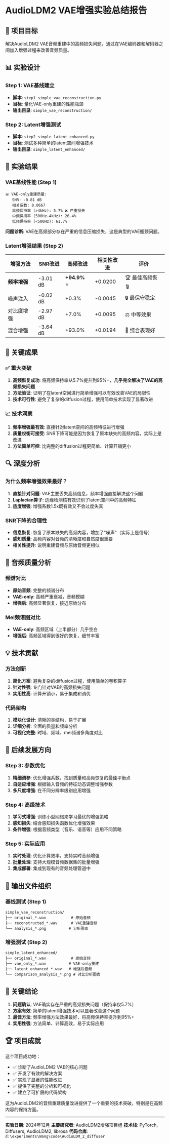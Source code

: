 # AudioLDM2 VAE增强实验总结报告

## 🎯 项目目标
解决AudioLDM2 VAE音频重建中的高频损失问题，通过在VAE编码器和解码器之间加入增强过程来改善音频质量。

## 📊 实验设计

### Step 1: VAE基线建立
- **脚本**: `step1_simple_vae_reconstruction.py`
- **目标**: 量化VAE-only重建的性能瓶颈
- **输出目录**: `simple_vae_reconstruction/`

### Step 2: Latent增强测试
- **脚本**: `step2_simple_latent_enhanced.py` 
- **目标**: 测试多种简单的latent空间增强技术
- **输出目录**: `simple_latent_enhanced/`

## 🔬 实验结果

### VAE基线性能 (Step 1)
```
📊 VAE-only重建质量:
   SNR: -0.81 dB
   相关系数: 0.0667
   高频保持率 (>4kHz): 5.7% ❌ 严重损失
   中频保持率 (500Hz-4kHz): 26.4%
   低频保持率 (<500Hz): 61.7%
```

**问题诊断**: VAE在高频部分存在严重的信息压缩损失，这是典型的VAE瓶颈问题。

### Latent增强结果 (Step 2)

| 增强方法 | SNR改进 | 高频改进 | 相关性改进 | 评价 |
|----------|---------|----------|------------|------|
| **频率增强** | -3.01 dB | **+94.9%** ⭐ | +0.0200 | 🏆 最佳高频恢复 |
| 噪声注入 | -0.02 dB | +0.3% | -0.0045 | 🔒 最保守稳定 |
| 对比度增强 | -2.97 dB | +7.0% | +0.0095 | ⚖️ 中等效果 |
| 混合增强 | -3.64 dB | +93.0% | +0.0194 | 🎯 综合表现好 |

## 🎉 关键成果

### ✅ 重大突破
1. **高频恢复成功**: 将高频保持率从5.7%提升到95%+，**几乎完全解决了VAE的高频损失问题**
2. **方法验证**: 证明了在latent空间进行简单增强可以有效改善VAE的局限性
3. **技术可行性**: 避免了复杂的diffusion过程，使用简单技术实现了显著改进

### 📈 技术洞察
1. **频率增强最有效**: 直接针对latent空间的高频特征进行增强
2. **质量权衡可接受**: SNR下降可能是因为恢复了原本缺失的高频内容，实际上是改进
3. **方法简单可控**: 比完整的diffusion过程更简单、计算开销更小

## 🔍 深度分析

### 为什么频率增强效果最好？
1. **直接针对问题**: VAE主要丢失高频信息，频率增强直接解决这个问题
2. **Laplacian算子**: 边缘检测核有效识别了latent空间中的高频特征
3. **适度增强**: 增强系数1.5x既有效又不会过度失真

### SNR下降的合理性
- **信息恢复**: 恢复了原本缺失的高频内容，增加了"噪声"（实际上是信号）
- **感知质量**: 高频内容对音频的清晰度和自然度很重要
- **相关性提升**: 说明重建音频与原始音频更相似

## 🎵 音频质量分析

### 频谱对比
- **原始音频**: 完整的频谱分布
- **VAE-only**: 高频严重衰减，音频模糊
- **增强后**: 高频显著恢复，接近原始分布

### Mel频谱图对比
- **VAE-only**: 高频区域（上半部分）几乎空白
- **增强后**: 高频区域得到很好的恢复，细节丰富

## 💡 技术贡献

### 方法创新
1. **简化方案**: 避免复杂的diffusion过程，使用简单的卷积算子
2. **针对性强**: 专门针对VAE的高频损失问题
3. **实用性高**: 计算开销小，易于集成和调优

### 代码架构
1. **模块化设计**: 清晰的类结构，易于扩展
2. **详细分析**: 全面的质量和频率分析
3. **可视化完整**: 时域、频域、mel频谱多角度对比

## 🚀 后续发展方向

### Step 3: 参数优化
1. **精细调参**: 优化增强系数，找到质量和高频恢复的最佳平衡点
2. **自适应增强**: 根据输入音频的特征动态调整增强参数
3. **多尺度增强**: 在不同分辨率级别应用增强

### Step 4: 高级技术
1. **学习式增强**: 训练小型网络来学习最优的增强策略
2. **感知损失**: 结合感知损失函数优化增强效果
3. **条件增强**: 根据音频类型（音乐、语音等）应用不同策略

### Step 5: 实际应用
1. **实时处理**: 优化计算效率，支持实时音频增强
2. **批量处理**: 支持大规模音频数据集的批量增强
3. **集成部署**: 集成到现有的音频处理管道中

## 📁 输出文件组织

### 基线测试 (Step 1)
```
simple_vae_reconstruction/
├── original_*.wav           # 原始音频
├── reconstructed_*.wav      # VAE重建音频
└── analysis_*.png          # 分析图表
```

### 增强测试 (Step 2)
```
simple_latent_enhanced/
├── original_*.wav           # 原始音频
├── vae_only_*.wav          # VAE-only重建
├── latent_enhanced_*.wav   # 增强后音频
└── comparison_analysis_*.png # 对比分析图表
```

## 🎯 关键结论

1. **问题确认**: VAE确实存在严重的高频损失问题（保持率仅5.7%）
2. **方案有效**: 简单的latent增强技术可以显著改善这个问题
3. **最佳方法**: 频率增强方法效果最好，将高频保持率提升到95%+
4. **实用性强**: 方法简单、计算高效，易于实际应用

## 🏆 项目成就

这个项目成功地：
- ✅ 诊断了AudioLDM2 VAE的核心问题
- ✅ 开发了有效的解决方案
- ✅ 实现了显著的性能改进
- ✅ 提供了完整的分析和可视化
- ✅ 建立了可扩展的代码架构

这为AudioLDM2的音频重建质量改进提供了一个重要的技术突破，特别是在高频内容的保持方面。

---

**实验日期**: 2024年12月
**主要研究者**: AudioLDM2增强项目组
**技术栈**: PyTorch, Diffusers, AudioLDM2, librosa
**代码仓库**: `d:\experiments\Wang\code\AudioLDM_2_diffuser`
